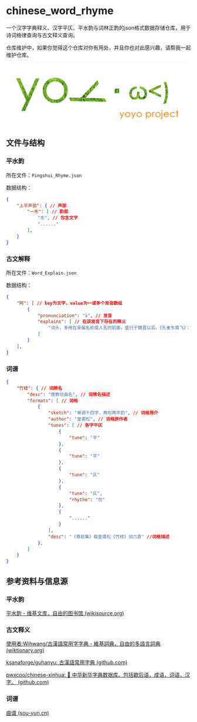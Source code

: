 # chinese_word_rhyme
一个汉字字典释义、汉字平仄、平水韵与词林正韵的json格式数据存储仓库，用于诗词格律查询与古文释义查询。

仓库维护中，如果你觉得这个仓库对你有用处，并且你也对此感兴趣，请帮我一起维护仓库。

![yoyo project](./yoyo.png)

## 文件与结构

### 平水韵

所在文件：`Pingshui_Rhyme.json`

数据结构：

```json
{
    "上平声部": { // 声部
        "一东": [ // 韵部
            "东", // 包含文字
            "......"
        ],
    }
}
```

### 古文解释

所在文件：`Word_Explain.json`

数据结构：

```json
{
    "阿": [ // key为文字，value为一或多个发音数组
        {
            "pronunciation": "ā", // 发音
            "explains": [ // 在该发音下存在的释义
                "词头，多用在亲属名称或人名的前面，盛行于魏晋以后。《孔雀东南飞》：“～母谓～女：‘适得府君书，明日来迎汝。’”《颜氏家训·风操》：“梁武小名～练，子孙呼练为绢。”"
            ]
        }
    ],
}
```

### 词谱
```json
{
    "竹枝": { // 词牌名
        "desc": "唐教坊曲名", // 词牌名描述
        "formats": [ // 词格
            {
                "sketch": "单调十四字，两句两平韵", // 词格简介
                "author": "皇甫松", // 词格原作者
                "tunes": [ // 各字平仄
                    {
                        "tune": "平"
                    },
                    {
                        "tune": "平"
                    },
                    {
                        "tune": "仄"
                    },
                    {
                        "tune": "仄",
                        "rhythm": "句"
                    },
                    {
                        "......"
                    }
                ],
                "desc": "《尊前集》载皇甫松《竹枝》词六首" //词格描述
            },
        ]
    }
}
```

## 参考资料与信息源

### 平水韵

[平水韵 - 维基文库，自由的图书馆 (wikisource.org)](https://zh.wikisource.org/zh-hans/%E5%B9%B3%E6%B0%B4%E9%9F%BB)

### 古文释义

[使用者:Wihwang/古漢語常用字字典 - 維基詞典，自由的多語言詞典 (wiktionary.org)](https://zh.wiktionary.org/zh-hant/User:Wihwang/%E5%8F%A4%E6%BC%A2%E8%AA%9E%E5%B8%B8%E7%94%A8%E5%AD%97%E5%AD%97%E5%85%B8)

[ksanaforge/guhanyu: 古漢語常用字典 (github.com)](https://github.com/ksanaforge/guhanyu)

[pwxcoo/chinese-xinhua: :orange_book: 中华新华字典数据库。包括歇后语，成语，词语，汉字。 (github.com)](https://github.com/pwxcoo/chinese-xinhua)

### 词谱

[曲谱 (sou-yun.cn)](https://sou-yun.cn/QueryQuTune.aspx)
